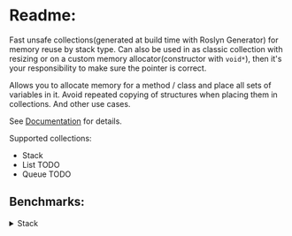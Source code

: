 # Readme:
Fast unsafe collections(generated at build time with Roslyn Generator) for memory reuse by stack type. Can also be used in as classic collection with resizing or on a custom memory allocator(constructor with `void*`), then it's your responsibility to make sure the pointer is correct.

Allows you to allocate memory for a method / class and place all sets of variables in it.
Avoid repeated copying of structures when placing them in collections.
And other use cases.

See [Documentation](https://github.com/SoftStoneDevelop/StackMemoryCollections/blob/main/Documentation/Readme.md) for details.

Supported collections:
- Stack
- List TODO
- Queue TODO

## Benchmarks:

<details><summary>Stack</summary>

### Primitive types:
Stack elements are primitives: `byte`, `float`, `int`, `short`, `decimal`... .
  
|                     Method |    Size |           Mean | Ratio | Allocated |
|--------------------------- |-------- |---------------:|------:|----------:|
|     **StackMemoryCollections** |     **100** |       **508.6 ns** |  **1.45** |         **400 B** |
| System.Collections.Generic |     100 |       349.8 ns |  1.00 |     456 B |
|                            |         |                |       |           |
|     **StackMemoryCollections** |    **1000** |     **4,156.1 ns** |  **1.22** |         **4000 B** |
| System.Collections.Generic |    1000 |     3,397.4 ns |  1.00 |    4056 B |
|                            |         |                |       |           |
|     **StackMemoryCollections** |   **10000** |    **41,159.0 ns** |  **1.18** |         **40000 B** |
| System.Collections.Generic |   10000 |    34,840.5 ns |  1.00 |   40056 B |
|                            |         |                |       |           |
|     **StackMemoryCollections** |  **100000** |   **426,671.1 ns** |  **0.91** |       **400002 B** |
| System.Collections.Generic |  100000 |   470,070.8 ns |  1.00 |  400098 B |
|                            |         |                |       |           |
|     **StackMemoryCollections** |  **250000** | **1,075,245.9 ns** |  **0.92** |       **1000008 B** |
| System.Collections.Generic |  250000 | 1,171,422.0 ns |  1.00 | 1000140 B |
|                            |         |                |       |           |
|     **StackMemoryCollections** |  **500000** | **2,399,918.5 ns** |  **1.03** |       **2000003 B** |
| System.Collections.Generic |  500000 | 2,343,048.8 ns |  1.00 | 2000225 B |
|                            |         |                |       |           |
|     **StackMemoryCollections** | **1000000** | **4,838,296.6 ns** |  **1.03** |       **4000007 B** |
| System.Collections.Generic | 1000000 | 4,679,167.4 ns |  1.00 | 4000393 B |

[Bench Code](https://github.com/SoftStoneDevelop/StackMemoryCollections/blob/main/Src/Benchmarks/Stack/Simple/PrimitiveSimpleJob.cs)
______
  
|                     Method |    Size |          Mean | Ratio |   Allocated |
|--------------------------- |-------- |--------------:|------:|------------:|
|     **StackMemoryCollections** |     **100** |      **69.06 μs** |  **1.24** |           **400** |
| System.Collections.Generic |     100 |      55.78 μs |  1.00 |     91200 B |
|                            |         |               |       |             |
|     **StackMemoryCollections** |    **1000** |     **618.52 μs** |  **1.10** |         **4001 B** |
| System.Collections.Generic |    1000 |     545.27 μs |  1.00 |    811200 B |
|                            |         |               |       |             |
|     **StackMemoryCollections** |   **10000** |   **6,352.77 μs** |  **1.18** |         **40007 B** |
| System.Collections.Generic |   10000 |   5,396.62 μs |  1.00 |   8011204 B |
|                            |         |               |       |             |
|     **StackMemoryCollections** |  **100000** |  **63,338.15 μs** |  **0.84** |       **400198 B** |
| System.Collections.Generic |  100000 |  76,073.95 μs |  1.00 |  80019641 B |
|                            |         |               |       |             |
|     **StackMemoryCollections** |  **250000** | **158,500.56 μs** |  **0.86** |       **1000368 B** |
| System.Collections.Generic |  250000 | 183,712.84 μs |  1.00 | 200029085 B |
|                            |         |               |       |             |
|     **StackMemoryCollections** |  **500000** | **311,823.57 μs** |  **0.86** |      **2005860 B** |
| System.Collections.Generic |  500000 | 363,499.57 μs |  1.00 | 400046688 B |
|                            |         |               |       |             |
|     **StackMemoryCollections** | **1000000** | **625,418.21 μs** |  **0.85** |      **4003792 B** |
| System.Collections.Generic | 1000000 | 739,717.81 μs |  1.00 | 800078544 B |
  
[Code](https://github.com/SoftStoneDevelop/StackMemoryCollections/blob/main/Src/Benchmarks/Stack/Optimal/PrimitiveOptimalJob.cs)
______
### Class:
Stack elements are classes.

|                     Method |    Size |            Mean | Ratio |  Allocated |
|--------------------------- |-------- |----------------:|------:|-----------:|
|     **StackMemoryCollections** |     **100** |        **299.2 ns** |  **0.30** |       **1232 B** |
| System.Collections.Generic |     100 |      1,010.2 ns |  1.00 |     4056 B |
|                            |         |                 |       |            |
|     **StackMemoryCollections** |    **1000** |      **2,244.2 ns** |  **0.22** |       **12032 B** |
| System.Collections.Generic |    1000 |     10,076.4 ns |  1.00 |    40056 B |
|                            |         |                 |       |            |
|     **StackMemoryCollections** |   **10000** |     **21,792.3 ns** |  **0.22** |       **120032 B** |
| System.Collections.Generic |   10000 |     98,514.9 ns |  1.00 |   400056 B |
|                            |         |                 |       |            |
|     **StackMemoryCollections** |  **100000** |    **419,373.3 ns** |  **0.21** |       **1200032 B** |
| System.Collections.Generic |  100000 |  1,957,974.8 ns |  1.00 |  4000222 B |
|                            |         |                 |       |            |
|     **StackMemoryCollections** |  **250000** |  **1,015,243.9 ns** |  **0.09** |       **3000033 B** |
| System.Collections.Generic |  250000 | 10,970,120.4 ns |  1.00 | 10000279 B |
|                            |         |                 |       |            |
|     **StackMemoryCollections** |  **500000** |  **1,980,164.2 ns** |  **0.08** |       **6000033 B** |
| System.Collections.Generic |  500000 | 26,262,808.3 ns |  1.00 | 20000648 B |
|                            |         |                 |       |            |
|     **StackMemoryCollections** | **1000000** |  **5,675,258.6 ns** |  **0.11** |       **12000034 B** |
| System.Collections.Generic | 1000000 | 50,007,710.0 ns |  1.00 | 40000426 B |

[Code](https://github.com/SoftStoneDevelop/StackMemoryCollections/blob/main/Src/Benchmarks/Stack/Simple/ClassSimpleJob.cs)
______

|                     Method |    Size |            Mean | Ratio |    Allocated |
|--------------------------- |-------- |----------------:|------:|-------------:|
|     **StackMemoryCollections** |     **100** |        **38.32 μs** |  **0.24** |         **1232 B** |
| System.Collections.Generic |     100 |       159.96 μs |  1.00 |     811200 B |
|                            |         |                 |       |              |
|     **StackMemoryCollections** |    **1000** |       **361.56 μs** |  **0.23** |         **12032 B** |
| System.Collections.Generic |    1000 |     1,591.64 μs |  1.00 |    8011201 B |
|                            |         |                 |       |              |
|     **StackMemoryCollections** |   **10000** |     **3,607.76 μs** |  **0.24** |         **120034 B** |
| System.Collections.Generic |   10000 |    15,114.55 μs |  1.00 |   80011215 B |
|                            |         |                 |       |              |
|     **StackMemoryCollections** |  **100000** |    **36,659.09 μs** |  **0.12** |         **1200066 B** |
| System.Collections.Generic |  100000 |   317,190.22 μs |  1.00 |  800028368 B |
|                            |         |                 |       |              |
|     **StackMemoryCollections** |  **250000** |    **98,380.78 μs** |  **0.04** |        **3000112 B** |
| System.Collections.Generic |  250000 | 2,250,999.61 μs |  1.00 | 2000072472 B |
|                            |         |                 |       |              |
|     **StackMemoryCollections** |  **500000** |   **195,834.56 μs** |  **0.03** |        **6000192 B** |
| System.Collections.Generic |  500000 | 5,584,625.54 μs |  1.00 | 4000082128 B |
|                            |         |                 |       |              |
|     **StackMemoryCollections** | **1000000** |   **362,949.16 μs** |  **0.04** |       **12002256 B** |
| System.Collections.Generic | 1000000 | 9,246,720.45 μs |  1.00 | 8000081152 B |

[Code](https://github.com/SoftStoneDevelop/StackMemoryCollections/blob/main/Src/Benchmarks/Stack/Optimal/ClassOptimalJob.cs)
______
### Struct:
Stack elements are structures.

[StructSimpleJob result](https://github.com/SoftStoneDevelop/StackMemoryCollections/blob/main/BenchmarkResults/Benchmark.StructSimpleJob-report-github.md):
[Code](https://github.com/SoftStoneDevelop/StackMemoryCollections/blob/main/Src/Benchmarks/Stack/Simple/StructSimpleJob.cs)

[StructOptimalJob result](https://github.com/SoftStoneDevelop/StackMemoryCollections/blob/main/BenchmarkResults/Benchmark.StructOptimalJob-report-github.md):
[Code](https://github.com/SoftStoneDevelop/StackMemoryCollections/blob/main/Src/Benchmarks/Stack/Optimal/StructOptimalJob.cs)

______

</details>
